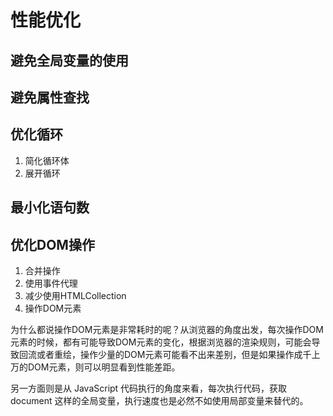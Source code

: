 # 性能优化

## 避免全局变量的使用

## 避免属性查找

## 优化循环

1. 简化循环体
2. 展开循环

## 最小化语句数

## 优化DOM操作

1. 合并操作
2. 使用事件代理
3. 减少使用HTMLCollection
4. 操作DOM元素

为什么都说操作DOM元素是非常耗时的呢？从浏览器的角度出发，每次操作DOM元素的时候，都有可能导致DOM元素的变化，根据浏览器的渲染规则，可能会导致回流或者重绘，操作少量的DOM元素可能看不出来差别，但是如果操作成千上万的DOM元素，则可以明显看到性能差距。

另一方面则是从 JavaScript 代码执行的角度来看，每次执行代码，获取 document 这样的全局变量，执行速度也是必然不如使用局部变量来替代的。

